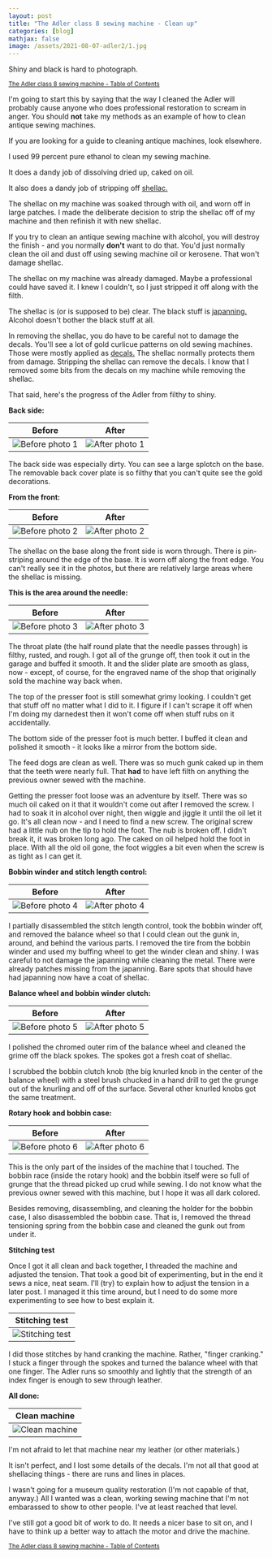 ```yaml
---
layout: post
title: "The Adler class 8 sewing machine - Clean up"
categories: [blog]
mathjax: false
image: /assets/2021-08-07-adler2/1.jpg
---
```

Shiny and black is hard to photograph.

<sub>[The Adler class 8 sewing machine - Table of Contents](adler-toc)</sub> 

I'm going to start this by saying that the way I cleaned the Adler will probably cause anyone who does professional restoration to scream in anger.  You should **not** take my methods as an example of how to clean antique sewing machines.

If you are looking for a guide to cleaning antique machines, look elsewhere.

I used 99 percent pure ethanol to clean my sewing machine.

It does a dandy job of dissolving dried up, caked on oil.

It also does a dandy job of stripping off [shellac.](https://en.wikipedia.org/wiki/Shellac)

The shellac on my machine was soaked through with oil, and worn off in large patches.  I made the deliberate decision to strip the shellac off of my machine and then refinish it with new shellac.

If you try to clean an antique sewing machine with alcohol, you will destroy the finish - and you normally **don't** want to  do that.  You'd just normally clean the oil and dust off using sewing machine oil or kerosene.  That won't damage shellac.

The shellac on my machine was already damaged.  Maybe a professional could have saved it.  I knew I couldn't, so I just stripped it off along with the filth.

The shellac is (or is supposed to be) clear.  The black stuff is [japanning.](https://en.wikipedia.org/wiki/Japanning) Alcohol doesn't bother the black stuff at all. 

In removing the shellac, you do have to be careful not to damage the decals.  You'll see a lot of gold curlicue patterns on old sewing machines.  Those were mostly applied as [decals.](https://en.wikipedia.org/wiki/Decal)  The shellac normally protects them from damage.  Stripping the shellac can remove the decals.  I know that I removed some bits from the decals on my machine while removing the shellac.

That said, here's the progress of the Adler from filthy to shiny.

**Back side:**

|Before|After|
|------|-----|
|![Before photo 1](/assets/2021-08-07-adler2/1.jpg)|![After photo 1](/assets/2021-08-07-adler2/1A.jpg)|

The back side was especially dirty.  You can see a large splotch on the base.  The removable back cover plate is so filthy that you can't quite see the gold decorations.

**From the front:**

|Before|After|
|------|-----|
|![Before photo 2](/assets/2021-08-07-adler2/2.jpg)|![After photo 2](/assets/2021-08-07-adler2/2A.jpg)|

The shellac on the base along the front side is worn through.  There is pin-striping around the edge of the base.  It is worn off along the front edge.  You can't really see it in the photos, but there are relatively large areas where the shellac is missing.

**This is the area around the needle:**

|Before|After|
|------|-----|
|![Before photo 3](/assets/2021-08-07-adler2/3.jpg)|![After photo 3](/assets/2021-08-07-adler2/3A.jpg)|

The throat plate (the half round plate that the needle passes through) is filthy, rusted, and rough.  I got all of the grunge off, then took it out in the garage and buffed it smooth.  It and the slider plate are smooth as glass, now - except, of course, for the engraved name of the shop that originally sold the machine way back when.

The top of the presser foot is still somewhat grimy looking.  I couldn't get that stuff off no matter what I did to it.  I figure if I can't scrape it off when I'm doing my darnedest then it won't come off when stuff rubs on it accidentally.

The bottom side of the presser foot is much better.  I buffed it clean and polished it smooth - it looks like a mirror from the bottom side.

The feed dogs are clean as well.  There was so much gunk caked up in them that the teeth were nearly full.  That **had** to have left filth on anything the previous owner sewed with the machine.

Getting the presser foot loose was an adventure by itself.  There was so much oil caked on it that it wouldn't come out after I removed the screw.  I had to soak it in alcohol over night, then wiggle and jiggle it until the oil let it go.  It's all clean now - and I need to find a new screw.  The original screw had a little nub on the tip to hold the foot.  The nub is broken off. I didn't break it, it was broken long ago. The caked on oil helped hold the foot in place.  With all the old oil gone, the foot wiggles a bit even when the screw is as tight as I can get it.

**Bobbin winder and stitch length control:**

|Before|After|
|------|-----|
|![Before photo 4](/assets/2021-08-07-adler2/4.jpg)|![After photo 4](/assets/2021-08-07-adler2/4A.jpg)|

I partially disassembled the stitch length control, took the bobbin winder off, and removed the balance wheel so that I could clean out the gunk in, around, and behind the various parts.  I removed the tire from the bobbin winder and used my buffing wheel to get the winder clean and shiny.  I was careful to not damage the japanning while cleaning the metal.  There were already patches missing from the japanning.  Bare spots that should have had japanning now have a coat of shellac.

**Balance wheel and bobbin winder clutch:**

|Before|After|
|------|-----|
|![Before photo 5](/assets/2021-08-07-adler2/5.jpg)|![After photo 5](/assets/2021-08-07-adler2/5A.jpg)|

I polished the chromed outer rim of the balance wheel and cleaned the grime off the black spokes.  The spokes got a fresh coat of shellac.

I scrubbed the bobbin clutch knob (the big knurled knob in the center of the balance wheel) with a steel brush chucked in a hand drill to get the grunge out of the knurling and off of the surface.  Several other knurled knobs got the same treatment.

**Rotary hook and bobbin case:**

|Before|After|
|------|-----|
|![Before photo 6](/assets/2021-08-07-adler2/6.jpg)|![After photo 6](/assets/2021-08-07-adler2/6A.jpg)|

This is the only part of the insides of the machine that I touched.  The bobbin race (inside the rotary hook) and the bobbin itself were so full of grunge that the thread picked up crud while sewing.  I do not know what the previous owner sewed with this machine, but I hope it was all dark colored.

Besides removing, disassembling, and cleaning the holder for the bobbin case, I also disassembled the bobbin case.  That is, I removed the thread tensioning spring from the bobbin case and cleaned the gunk out from under it.

**Stitching test**

Once I got it all clean and back together, I threaded the machine and adjusted the tension.  That took a good bit of experimenting, but in the end it sews a nice, neat seam. I'll (try) to explain how to adjust the tension in a later post.  I managed it this time around, but I need to do some more experimenting to see how to best explain it.


|Stitching test|
|--------------|
|![Stitching test](/assets/2021-08-07-adler2/7.jpg)|

I did those stitches by hand cranking the machine.  Rather, "finger cranking."  I stuck a finger through the spokes and turned the balance wheel with that one finger.  The Adler runs so smoothly and lightly that the strength of an index finger is enough to sew through leather.

**All done:**

|Clean machine|
|-------------|
|![Clean machine](/assets/2021-08-07-adler2/8.jpg)|

I'm not afraid to let that machine near my leather (or other materials.)

It isn't perfect, and I lost some details of the decals.  I'm not all that good at shellacing things - there are runs and lines in places.

I wasn't going for a museum quality restoration (I'm not capable of that, anyway.)  All I wanted was a clean, working sewing machine that I'm not embarassed to show to other people.  I've at least reached that level.

I've still got a good bit of work to do.  It needs a nicer base to sit on, and I have to think up a better way to attach the motor and drive the machine.


<sub>[The Adler class 8 sewing machine - Table of Contents](adler-toc)</sub> 
